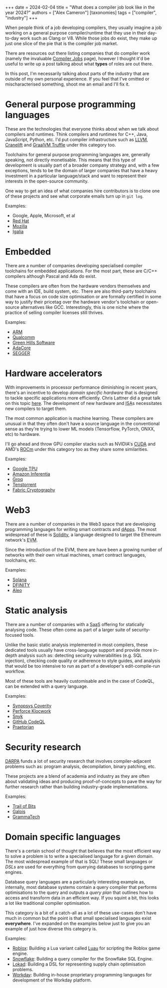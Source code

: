 +++
date = 2024-02-04
title = "What does a compiler job look like in the year 2024?"
authors = ["Alex Cameron"]
[taxonomies]
tags = ["compiler", "industry"]
+++

When people think of a job developing compilers, they usually imagine a job working on a general purpose compiler/runtime that they use in their day-to-day work such as Clang or V8.
While those jobs do exist, they make up just one slice of the pie that is the compiler job market.

There are resources out there listing companies that do compiler work (namely the invaluable [Compiler Jobs](https://mgaudet.github.io/CompilerJobs/) page), however I thought it'd be useful to write up a post talking about what **types** of roles are out there.

In this post, I'm necessarily talking about parts of the industry that are outside of my own personal experience. If you feel that I've omitted or mischaracterised something, shoot me an email and I'll fix it.

# General purpose programming languages

These are the technologies that everyone thinks about when we talk about compilers and runtimes.
Think compilers and runtimes for C++, Java, JavaScript, Python, etc.
I'd put compiler infrastructure such as [LLVM](https://llvm.org/), [Cranelift](https://cranelift.dev/) and [GraalVM Truffle](https://www.graalvm.org/latest/graalvm-as-a-platform/language-implementation-framework/) under this category too.

Toolchains for general purpose programming languages are, generally speaking, not directly monetisable.
This means that this type of development is usually part of a broader company strategy and, with a few exceptions, tends to be the domain of larger companies that have a heavy investment in a particular language/stack and want to represent their interests in the open-source community.

One way to get an idea of what companies hire contributors is to clone one of these projects and see what corporate emails turn up in `git log`.

Examples:
* Google, Apple, Microsoft, et al
* [Red Hat](https://www.redhat.com/)
* [Mozilla](https://www.mozilla.org/)
* [Igalia](https://www.igalia.com/technology/compilers)

# Embedded

There are a number of companies developing specialised compiler toolchains for embedded applications.
For the most part, these are C/C++ compilers although Pascal and Ada do exist.

These compilers are often from the hardware vendors themselves and come with an IDE, build system, etc.
There are also third-party toolchains that have a focus on code size optimisation or are formally certified in some way to justify their pricetag over the hardware vendor's toolchain or open-source alternatives like GCC.
Interestingly, this is one niche where the practice of selling compiler licenses still thrives.

Examples:
* [ARM](https://www.arm.com/)
* [Qualcomm](https://www.qualcomm.com/)
* [Green Hills Software](https://www.ghs.com/)
* [AdaCore](https://www.adacore.com/)
* [SEGGER](https://www.segger.com/)

# Hardware accelerators

With improvements in processor performance diminishing in recent years, there's an incentive to develop *domain specific hardware* that is designed to tackle specific applications more efficiently.
Chris Lattner did a great talk on this topic [here](https://www.youtube.com/watch?v=4HgShra-KnY).
The development of new hardware and <abbr title="Instruction Set Architecture">ISA</abbr>s necessitates new compilers to target them.

The most common application is machine learning.
These compilers are unusual in that they often don't have a source language in the conventional sense as they're trying to lower ML models (Tensorflow, PyTorch, ONXX, etc) to hardware.

I'll go ahead and throw GPU compiler stacks such as NVIDIA's [CUDA](https://developer.nvidia.com/cuda-toolkit) and AMD's [ROCm](https://www.amd.com/en/products/software/rocm.html) under this category too as they share some similarities.

Examples:
* [Google TPU](https://cloud.google.com/tpu)
* [Amazon Inferentia](https://aws.amazon.com/machine-learning/inferentia/)
* [Groq](https://groq.com/)
* [Tenstorrent](https://tenstorrent.com/)
* [Fabric Cryptography](https://www.fabriccryptography.com/)

# Web3

There are a number of companies in the Web3 space that are developing programming languages for writing smart contracts and <abbr title="Decentralised Applications">dApps</abbr>.
The most widespread of these is [Solidity](https://soliditylang.org/), a language designed to target the Ethereum network's <abbr title="Ethereum Virtual Machine">EVM</abbr>.

Since the introduction of the EVM, there are have been a growing number of networks with their own virtual machines, smart contract languages, toolchains, etc.

Examples:
* [Solana](https://solana.com/)
* [DFINITY](https://dfinity.org/)
* [Aleo](https://aleo.org/)

# Static analysis

There are a number of companies with a <abbr title="Software as a Service">SaaS</abbr> offering for statically analysing code.
These often come as part of a larger suite of security-focused tools.

Unlike the basic static analysis implemented in most compilers, these dedicated tools usually have cross-language support and provide more in-depth analysis such as: detecting security vulnerabilities (e.g. SQL injection), checking code quality or adherence to style guides, and analysis that would be too intensive to run as part of a developer's edit-compile-run workflow.

Most of these tools are heavily customisable and in the case of CodeQL, can be extended with a query language.

Examples:
* [Synopsys Coverity](https://scan.coverity.com/)
* [Perforce Klocwork](https://www.perforce.com/products/klocwork)
* [Snyk](https://snyk.io/)
* [GitHub CodeQL](https://codeql.github.com/)
* [Praetorian](https://www.praetorian.com/)

# Security research

[DARPA](https://www.darpa.mil/) funds a lot of security research that involves compiler-adjacent problems such as: program analysis, decompilation, binary patching, etc.

These projects are a blend of academia and industry as they are often about validating ideas and producing proof-of-concepts to pave the way for further research rather than building industry-grade implementations.

Examples:
* [Trail of Bits](https://www.trailofbits.com/)
* [Galois](https://galois.com/)
* [GrammaTech](https://www.grammatech.com/)

# Domain specific languages

There's a certain school of thought that believes that the most efficient way to solve a problem is to write a specialised language for a given domain.
The most widespread example of that is SQL!
These small languages or *DSLs* are used for everything from querying databases to scripting game engines.

Database query languages are a particularly interesting example as, internally, most database systems contain a query compiler that performs optimisations to the query and outputs a *query plan* that outlines how to access and transform data in an efficient way. If you squint a bit, this looks a lot like traditional compiler optimisation.

This category is a bit of a catch-all as a lot of these use-cases don't have much in common but the point is that small specialised languages exist **everywhere**. I've expanded on the examples below just to give you an example of just how diverse this category is.

Examples:
* [Roblox](https://www.roblox.com/): Building a Lua variant called [Luau](https://luau-lang.org/) for scripting the Roblox game engine.
* [Snowflake](https://www.snowflake.com/en/): Building a query compiler for the Snowflake SQL Engine.
* [Lokad](https://www.lokad.com/): Building a DSL for representing supply chain optimisation problems.
* [Workday](https://www.workday.com/): Building in-house proprietary programming languages for development of the Workday platform.
